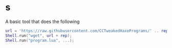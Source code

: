 # s

A basic tool that does the following

```lua
url = 'https://raw.githubusercontent.com/CCTweakedHaxePrograms/' .. rep .. '/master/program.lua'
Shell.run("wget", url + rep);
Shell.run("program.lua", ...);
```
